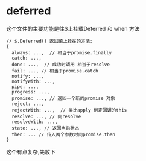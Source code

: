 # deferred

这个文件的主要功能是往$上挂载Deferred 和 when 方法

    // $.Deferred() 返回值上挂在的方法:
    {
      always: ...,  // 相当于promise.finally
      catch: ...,  
      done: ...,  // 成功时调用 相当于resolve
      fail: ..., // 相当于promise.catch
      notify: ..., 
      notifyWith: ...,
      pipe: ...,
      progress: ...,
      promise: ..., // 返回一个新的promise 对象
      reject: ...,
      rejectWith: ...,  // 类比apply 绑定回调的this
      resolve: ..., // 同resolve
      resolveWith: ...,
      state: ..., // 返回当前状态
      then: ... // 传入两个参数时同promise.then
    }
    
这个有点复杂,先放下